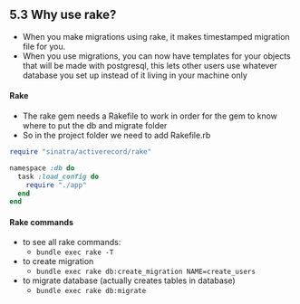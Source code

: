 
## 5.3 Why use rake?
* When you make migrations using rake, it makes timestamped migration file for you.
* When you use migrations, you can now have templates for your objects that will be made with postgresql, this lets other users use whatever database you set up instead of it living in your machine only

#### Rake
* The rake gem needs a Rakefile to work in order for the gem to know where to put the db and migrate folder
* So in the project folder we need to add Rakefile.rb

````ruby
require "sinatra/activerecord/rake"

namespace :db do
  task :load_config do
    require "./app"
  end
end

````

#### Rake commands
* to see all rake commands:
  * `bundle exec rake -T`
* to create migration
  * `bundle exec rake db:create_migration NAME=create_users`
* to migrate database (actually creates tables in database)
  * `bundle exec rake db:migrate`
